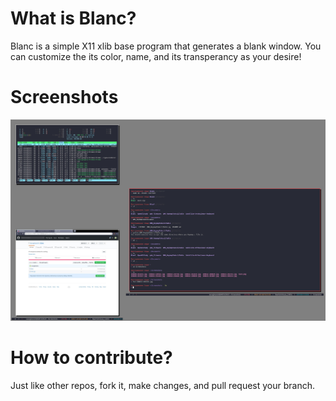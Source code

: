 # What is Blanc?
Blanc is a simple X11 xlib base program that generates a blank window. You can customize the its color, name, and its transperancy as your desire!

# Screenshots
![Sample 1](/image/1.jpg)

# How to contribute?
Just like other repos, fork it, make changes, and pull request your branch.
